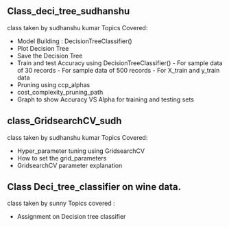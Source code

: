 ## Class_deci_tree_sudhanshu
class taken by sudhanshu kumar
Topics Covered:
- Model Building : DecisionTreeClassifier()
- Plot Decision Tree
- Save the Decision Tree
- Train and test Accuracy using DecisionTreeClassifier()
      - For sample data of 30 records
      - For sample data of 500 records
      - For X_train and y_train data
- Pruning using ccp_alphas
- cost_complexity_pruning_path
- Graph to show Accuracy VS Alpha for training and testing sets


## class_GridsearchCV_sudh
class taken by sudhanshu kumar
Topics Covered:
- Hyper_parameter tuning using GridsearchCV
- How to set the grid_parameters
- GridsearchCV parameter explanation


## Class Deci_tree_classifier on wine data.
class taken by sunny
Topics covered :
- Assignment on Decision tree classifier
